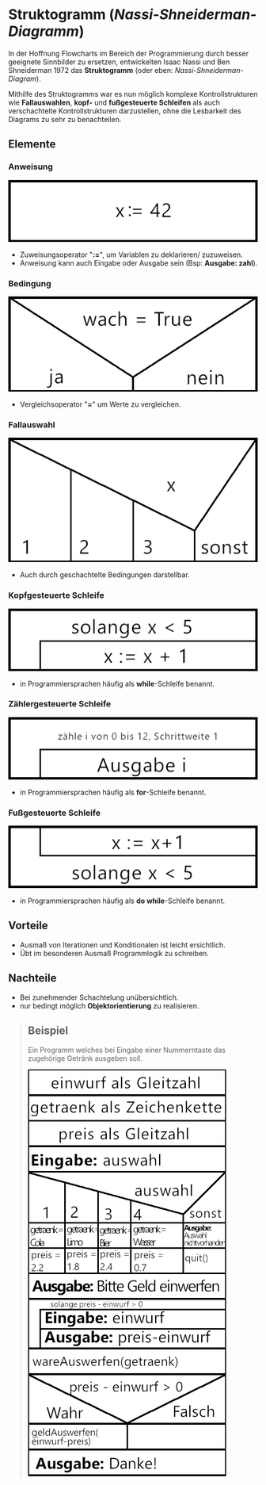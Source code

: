 # Struktogramm (_Nassi-Shneiderman-Diagramm_)

In der Hoffnung Flowcharts im Bereich der Programmierung durch besser geeignete Sinnbilder zu ersetzen, entwickelten Isaac Nassi und Ben Shneiderman 1972 das __Struktogramm__ (oder eben: _Nassi-Shneiderman-Diagram_).  

Mithilfe des Struktogramms war es nun möglich komplexe Kontrollstrukturen wie __Fallauswahlen__, __kopf-__ und __fußgesteuerte Schleifen__ als auch verschachtelte Kontrollstrukturen darzustellen, ohne die Lesbarkeit des Diagrams zu sehr zu benachteilen.

## Elemente
### Anweisung
![Anweisung](bilder/sg_anweisung.png)
* Zuweisungsoperator "__:=__", um Variablen zu deklarieren/ zuzuweisen.
* Anweisung kann auch Eingabe oder Ausgabe sein (Bsp: __Ausgabe: zahl__).

### Bedingung
![Bedingung](bilder/sg_bedingung.png)
* Vergleichsoperator "__=__" um Werte zu vergleichen.

  
### Fallauswahl
![Fallauswahl](bilder/sg_fallauswahl.png)
* Auch durch geschachtelte Bedingungen darstellbar.

  
### Kopfgesteuerte Schleife
![Kopfgestuerte Schleife](bilder/sg_schleifeKopfgesteuert.png)
* in Programmiersprachen häufig als __while__-Schleife benannt.


### Zählergesteuerte Schleife
![Zählergesteuerte Schleife](bilder/sg_schleifeZaehlergesteuert.png)
* in Programmiersprachen häufig als __for__-Schleife benannt.

### Fußgesteuerte Schleife
![Fußgesteuerte Schleife](bilder/sg_schleifeFussgesteuert.png)
* in Programmiersprachen häufig als __do while__-Schleife benannt.
  
## Vorteile
* Ausmaß von Iterationen und Konditionalen ist leicht ersichtlich.
* Übt im besonderen Ausmaß Programmlogik zu schreiben.

## Nachteile
* Bei zunehmender Schachtelung unübersichtlich.
* nur bedingt möglich __Objektorientierung__ zu realisieren.

>## Beispiel
>Ein Programm welches bei Eingabe einer Nummerntaste das zugehörige Getränk ausgeben soll.  
>
>![Beispiel](bilder/sg_beispiel.png)
